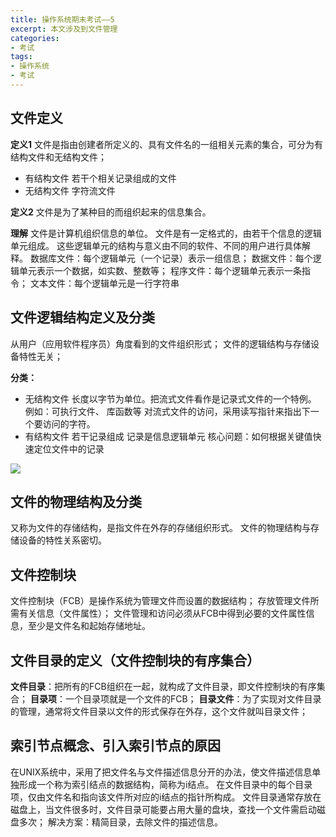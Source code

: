 ```yaml
---
title: 操作系统期末考试——5
excerpt: 本文涉及到文件管理
categories:
- 考试
tags:
- 操作系统
- 考试
---
```


## 文件定义
**定义1**
文件是指由创建者所定义的、具有文件名的一组相关元素的集合，可分为有结构文件和无结构文件；
- 有结构文件
若干个相关记录组成的文件
- 无结构文件
字符流文件

**定义2**
文件是为了某种目的而组织起来的信息集合。

**理解**
文件是计算机组织信息的单位。
文件是有一定格式的，由若干个信息的逻辑单元组成。
这些逻辑单元的结构与意义由不同的软件、不同的用户进行具体解释。
数据库文件：每个逻辑单元（一个记录）表示一组信息；
数据文件：每个逻辑单元表示一个数据，如实数、整数等；
程序文件：每个逻辑单元表示一条指令；
文本文件：每个逻辑单元是一行字符串

## 文件逻辑结构定义及分类

从用户（应用软件程序员）角度看到的文件组织形式；
文件的逻辑结构与存储设备特性无关；

**分类：**
- 无结构文件
长度以字节为单位。把流式文件看作是记录式文件的一个特例。
例如：可执行文件、 库函数等
对流式文件的访问，采用读写指针来指出下一个要访问的字符。
- 有结构文件
若干记录组成
记录是信息逻辑单元
核心问题：如何根据关键值快速定位文件中的记录

![](https://api2.mubu.com/v3/document_image/8551f572-88aa-4cea-812c-66ea14015d08-3807603.jpg)

## 文件的物理结构及分类
又称为文件的存储结构，是指文件在外存的存储组织形式。
文件的物理结构与存储设备的特性关系密切。

## 文件控制块
文件控制块（FCB）是操作系统为管理文件而设置的数据结构；
存放管理文件所需有关信息（文件属性）；
文件管理和访问必须从FCB中得到必要的文件属性信息，至少是文件名和起始存储地址。

## 文件目录的定义（文件控制块的有序集合）
**文件目录**：把所有的FCB组织在一起，就构成了文件目录，即文件控制块的有序集合；
**目录项**：一个目录项就是一个文件的FCB；
**目录文件**：为了实现对文件目录的管理，通常将文件目录以文件的形式保存在外存，这个文件就叫目录文件；

## 索引节点概念、引入索引节点的原因
在UNIX系统中，采用了把文件名与文件描述信息分开的办法，使文件描述信息单独形成一个称为索引结点的数据结构，简称为i结点。
在文件目录中的每个目录项，仅由文件名和指向该文件所对应的i结点的指针所构成。
文件目录通常存放在磁盘上，当文件很多时，文件目录可能要占用大量的盘块，查找一个文件需启动磁盘多次；
解决方案：精简目录，去除文件的描述信息。